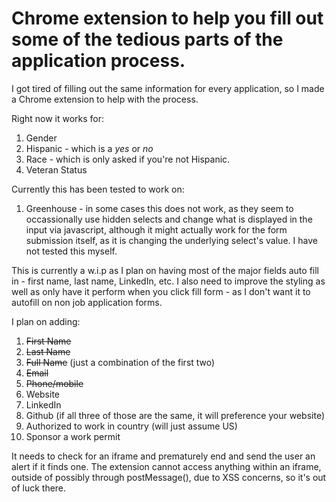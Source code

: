 # Chrome extension to help you fill out some of the tedious parts of the application process.

I got tired of filling out the same information for every application, so I made a Chrome extension to help with the process.

Right now it works for:

1. Gender
2. Hispanic - which is a _yes_ or _no_
3. Race - which is only asked if you're not Hispanic.
4. Veteran Status

Currently this has been tested to work on:

1. Greenhouse - in some cases this does not work, as they seem to occassionally use hidden selects and change what is displayed in the input via javascript, although it might actually work for the form submission itself, as it is changing the underlying select's value. I have not tested this myself.

This is currently a w.i.p as I plan on having most of the major fields auto fill in - first name, last name, LinkedIn, etc. I also need to improve the styling as well as only have it perform when you click fill form - as I don't want it to autofill on non job application forms.

I plan on adding:

1. ~~First Name~~
2. ~~Last Name~~
3. ~~Full Name~~ (just a combination of the first two)
4. ~~Email~~
5. ~~Phone/mobile~~
6. Website
7. LinkedIn
8. Github (if all three of those are the same, it will preference your website)
9. Authorized to work in country (will just assume US)
10. Sponsor a work permit

It needs to check for an iframe and prematurely end and send the user an alert if it finds one. The extension cannot access anything within an iframe, outside of possibly through postMessage(), due to XSS concerns, so it's out of luck there.

